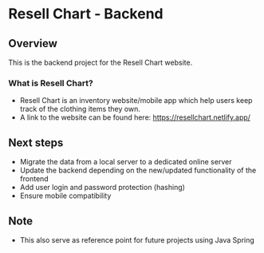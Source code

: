 # Resell Chart - Backend

## Overview

This is the backend project for the Resell Chart website.

### What is Resell Chart?

- Resell Chart is an inventory website/mobile app which help users keep track of the clothing items they own.
- A link to the website can be found here: https://resellchart.netlify.app/

## Next steps

- Migrate the data from a local server to a dedicated online server
- Update the backend depending on the new/updated functionality of the frontend
- Add user login and password protection (hashing)
- Ensure mobile compatibility

## Note

- This also serve as reference point for future projects using Java Spring
